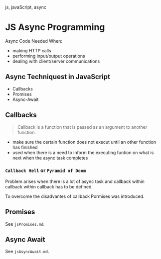 js, javaScript, async

# JS Async Programming

Async Code Needed When:
- making HTTP calls
- performing input/output operations
- dealing with client/server communications

## Async Techniquest in JavaScript
- Callbacks
- Promises
- Async-Await


## Callbacks
> Callback is a function that is passed as an argument to another function.

- make sure the certain function does not execut until an other function has finished
- used when there is a need to inform the executing funtion on what is next when the async task completes

### `Callback Hell` or `Pyramid of Doom`
Problem arises when there is a lot of async task and callback within callback within callback has to be defined.

To overcome the disadvantes of callback Pormises was introduced.

## Promises

See `jsPromises.md`.

## Async Await
 See `jsAsyncAwait.md`.